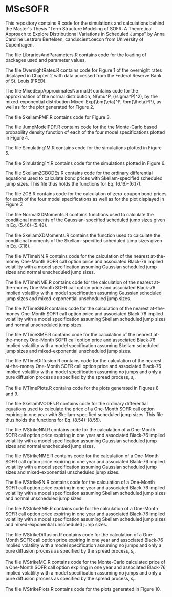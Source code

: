 # MScSOFR

This repository contains R code for the simulations and calculations behind the Master's Thesis "Term Structure Modeling of SOFR: A Theoretical Approach to Explore Distributional Variations in Scheduled Jumps" by Anna Caroline Lestrøm Bertelsen, cand.scient.oecon from University of Copenhagen.


The file LibrariesAndParameters.R contains code for the loading of packages used and parameter values.

The file OvernightRates.R contains code for Figure 1 of the overnight rates displayed in Chapter 2 with data accessed from the Federal Reserve Bank of St. Louis (FRED).

The file MixedExpApproximatesNormal.R contains code for the approximation of the normal distribution, N(\mu^P, (\sigma^P)^2), by the mixed-exponential distribution Mixed-Exp(\bm{\eta}^P, \bm{\theta}^P), as well as for the plot generated for Figure 2.

The file SkellamPMF.R contains code for Figure 3.

The file JumpModelPDF.R contains code for the the Monte-Carlo based probability density function of each of the four model specifications plotted in Figure 4.

The file Simulating1M.R contains code for the simulations plotted in Figure 5.

The file Simulating1Y.R contains code for the simulations plotted in Figure 6.

The file SkellamZCBODEs.R contains code for the ordinary differential equations used to calculate bond prices with Skellam-specified scheduled jump sizes. This file thus holds the functions for Eq. (6.16)-(6.17).

The file ZCB.R contains code for the calculation of zero-coupon bond prices for each of the four model specifications as well as for the plot displayed in Figure 7.

The file NormalXDMoments.R contains functions used to calculate the conditional moments of the Gaussian-specified scheduled jump sizes given in Eq. (5.46)-(5.48).

The file SkellamXDMoments.R contains the function used to calculate the conditional moments of the Skellam-specified scheduled jump sizes given in Eq. (7.16).

The file IVTimeNN.R contains code for the calculation of the nearest at-the-money One-Month SOFR call option price and associated Black-76 implied volatility with a model specification assuming Gaussian scheduled jump sizes and normal unscheduled jump sizes.

The file IVTimeNME.R contains code for the calculation of the nearest at-the-money One-Month SOFR call option price and associated Black-76 implied volatility with a model specification assuming Gaussian scheduled jump sizes and mixed-exponential unscheduled jump sizes.

The file IVTimeSN.R contains code for the calculation of the nearest at-the-money One-Month SOFR call option price and associated Black-76 implied volatility with a model specification assuming Skellam scheduled jump sizes and normal unscheduled jump sizes.

The file IVTimeSME.R contains code for the calculation of the nearest at-the-money One-Month SOFR call option price and associated Black-76 implied volatility with a model specification assuming Skellam scheduled jump sizes and mixed-exponential unscheduled jump sizes.

The file IVTimeDiffusion.R contains code for the calculation of the nearest at-the-money One-Month SOFR call option price and associated Black-76 implied volatility with a model specification assuming no jumps and only a pure diffusion process as specified by the spread process, $s_t$.

The file IVTimePlots.R contains code for the plots generated in Figures 8 and 9.

The file SkellamIVODEs.R contains code for the ordinary differential equations used to calculate the price of a One-Month SOFR call option expiring in one year with Skellam-specified scheduled jump sizes. This file thus holds the functions for Eq. (8.54)-(8.55).

The file IVStrikeNN.R contains code for the calculation of a One-Month SOFR call option price expiring in one year and associated Black-76 implied volatility with a model specification assuming Gaussian scheduled jump sizes and normal unscheduled jump sizes.

The file IVStrikeNME.R contains code for the calculation of a One-Month SOFR call option price expiring in one year and associated Black-76 implied volatility with a model specification assuming Gaussian scheduled jump sizes and mixed-exponential unscheduled jump sizes.

The file IVStrikeSN.R contains code for the calculation of a One-Month SOFR call option price expiring in one year and associated Black-76 implied volatility with a model specification assuming Skellam scheduled jump sizes and normal unscheduled jump sizes.

The file IVStrikeSME.R contains code for the calculation of a One-Month SOFR call option price expiring in one year and associated Black-76 implied volatility with a model specification assuming Skellam scheduled jump sizes and mixed-exponential unscheduled jump sizes.

The file IVStrikeDiffusion.R contains code for the calculation of a One-Month SOFR call option price expiring in one year and associated Black-76 implied volatility with a model specification assuming no jumps and only a pure diffusion process as specified by the spread process, $s_t$.

The file IVStrikeMC.R contains code for the Monte-Carlo calculated price of a One-Month SOFR call option expiring in one year and associated Black-76 implied volatility with a model specification assuming no jumps and only a pure diffusion process as specified by the spread process, $s_t$.

The file IVStrikePlots.R contains code for the plots generated in Figure 10.

